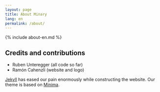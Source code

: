 ```yaml
---
layout: page
title: About Minary
lang: en
permalink: /about/
---
```


{% include about-en.md %}

## Credits and contributions

  * Ruben Unteregger (all code so far)
  * Ramón Cahenzli (website and logo)

[Jekyll](https://github.com/jekyll/jekyll) has eased our pain enormously while constructing the website. Our theme is based on [Minima](https://github.com/jekyll/minima).



